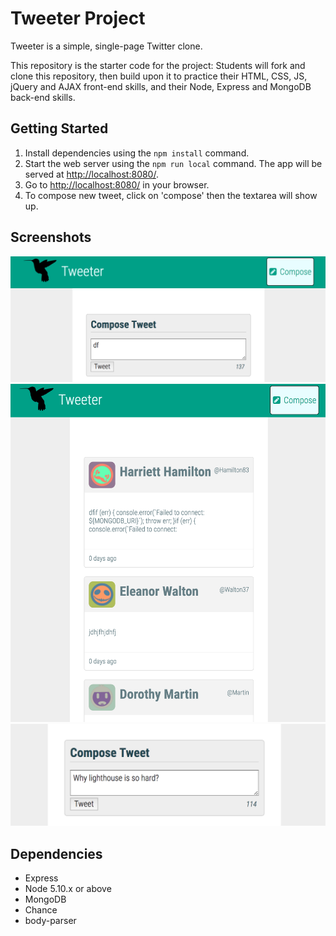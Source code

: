 # Tweeter Project

Tweeter is a simple, single-page Twitter clone.

This repository is the starter code for the project: Students will fork and clone this repository, then build upon it to practice their HTML, CSS, JS, jQuery and AJAX front-end skills, and their Node, Express and MongoDB back-end skills.

## Getting Started

1. Install dependencies using the `npm install` command.
2. Start the web server using the `npm run local` command. The app will be served at <http://localhost:8080/>.
3. Go to <http://localhost:8080/> in your browser.
4. To compose new tweet, click on 'compose' then the textarea will show up.

## Screenshots

!["Screenshot of tweet compose box"](https://github.com/tomsecret/tweetr/blob/master/docs/tweet-textbox.png)
!["Screenshot of tweet UI"](https://github.com/tomsecret/tweetr/blob/master/docs/tweet-UI.png)
!["Screenshot of tweet character counter in action"](https://github.com/tomsecret/tweetr/blob/master/docs/tweet-counter.png)
## Dependencies

- Express
- Node 5.10.x or above
- MongoDB
- Chance
- body-parser
